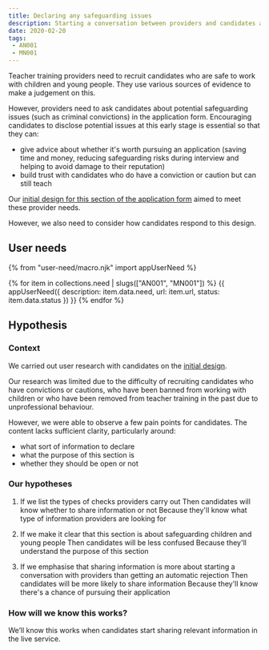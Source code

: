 ```yaml
---
title: Declaring any safeguarding issues
description: Starting a conversation between providers and candidates about safeguarding issues.
date: 2020-02-20
tags:
 - AN001
 - MN001
---
```


Teacher training providers need to recruit candidates who are safe to work with children and young people. They use various sources of evidence to make a judgement on this.

However, providers need to ask candidates about potential safeguarding issues (such as criminal convictions) in the application form. Encouraging candidates to disclose potential issues at this early stage is essential so that they can:

* give advice about whether it's worth pursuing an application (saving time and money, reducing safeguarding risks during interview and helping to avoid damage to their reputation)
* build trust with candidates who do have a conviction or caution but can still teach

Our [initial design for this section of the application form](/apply-for-teacher-training/suitability-to-work-with-children) aimed to meet these provider needs.

However, we also need to consider how candidates respond to this design.

## User needs

{% from "user-need/macro.njk" import appUserNeed %}

{% for item in collections.need | slugs(["AN001", "MN001"]) %}
  {{ appUserNeed({
    description: item.data.need,
    url: item.url,
    status: item.data.status
  }) }}
{% endfor %}

## Hypothesis

### Context

We carried out user research with candidates on the [initial design](/apply-for-teacher-training/suitability-to-work-with-children/02-your-suitability-to-work-with-children.png).

Our research was limited due to the difficulty of recruiting candidates who have convictions or cautions, who have been banned from working with children or who have been removed from teacher training in the past due to unprofessional behaviour.

However, we were able to observe a few pain points for candidates. The content lacks sufficient clarity, particularly around:

* what sort of information to declare
* what the purpose of this section is
* whether they should be open or not

### Our hypotheses

1. If we list the types of checks providers carry out
Then candidates will know whether to share information or not
Because they'll know what type of information providers are looking for


2. If we make it clear that this section is about safeguarding children and young people
Then candidates will be less confused
Because they'll understand the purpose of this section


3. If we emphasise that sharing information is more about starting a conversation with providers than getting an automatic rejection
Then candidates will be more likely to share information
Because they'll know there's a chance of pursuing their application


### How will we know this works?

 We’ll know this works when candidates start sharing relevant information in the live service.
